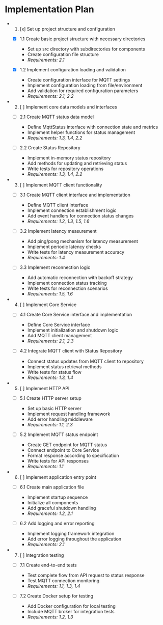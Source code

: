 # Implementation Plan

-
  1. [x] Set up project structure and configuration

  - [x] 1.1 Create basic project structure with necessary directories

    - Set up src directory with subdirectories for components
    - Create configuration file structure
    - _Requirements: 2.1_

  - [x] 1.2 Implement configuration loading and validation

    - Create configuration interface for MQTT settings
    - Implement configuration loading from file/environment
    - Add validation for required configuration parameters
    - _Requirements: 2.1, 2.2_

-
  2. [ ] Implement core data models and interfaces
  - [ ] 2.1 Create MQTT status data model
    - Define MqttStatus interface with connection state and metrics
    - Implement helper functions for status management
    - _Requirements: 1.3, 1.4, 2.2_

  - [ ] 2.2 Create Status Repository
    - Implement in-memory status repository
    - Add methods for updating and retrieving status
    - Write tests for repository operations
    - _Requirements: 1.3, 1.4, 2.2_

-
  3. [ ] Implement MQTT client functionality
  - [ ] 3.1 Create MQTT client interface and implementation
    - Define MQTT client interface
    - Implement connection establishment logic
    - Add event handlers for connection status changes
    - _Requirements: 1.2, 1.3, 1.5, 1.6_

  - [ ] 3.2 Implement latency measurement
    - Add ping/pong mechanism for latency measurement
    - Implement periodic latency checks
    - Write tests for latency measurement accuracy
    - _Requirements: 1.4_

  - [ ] 3.3 Implement reconnection logic
    - Add automatic reconnection with backoff strategy
    - Implement connection status tracking
    - Write tests for reconnection scenarios
    - _Requirements: 1.5, 1.6_

-
  4. [ ] Implement Core Service
  - [ ] 4.1 Create Core Service interface and implementation
    - Define Core Service interface
    - Implement initialization and shutdown logic
    - Add MQTT client management
    - _Requirements: 2.1, 2.3_

  - [ ] 4.2 Integrate MQTT client with Status Repository
    - Connect status updates from MQTT client to repository
    - Implement status retrieval methods
    - Write tests for status flow
    - _Requirements: 1.3, 1.4_

-
  5. [ ] Implement HTTP API
  - [ ] 5.1 Create HTTP server setup
    - Set up basic HTTP server
    - Implement request handling framework
    - Add error handling middleware
    - _Requirements: 1.1, 2.3_

  - [ ] 5.2 Implement MQTT status endpoint
    - Create GET endpoint for MQTT status
    - Connect endpoint to Core Service
    - Format response according to specification
    - Write tests for API responses
    - _Requirements: 1.1_

-
  6. [ ] Implement application entry point
  - [ ] 6.1 Create main application file
    - Implement startup sequence
    - Initialize all components
    - Add graceful shutdown handling
    - _Requirements: 1.2, 2.1_

  - [ ] 6.2 Add logging and error reporting
    - Implement logging framework integration
    - Add error logging throughout the application
    - _Requirements: 2.1_

-
  7. [ ] Integration testing
  - [ ] 7.1 Create end-to-end tests
    - Test complete flow from API request to status response
    - Test MQTT connection monitoring
    - _Requirements: 1.1, 1.3, 1.4_

  - [ ] 7.2 Create Docker setup for testing
    - Add Docker configuration for local testing
    - Include MQTT broker for integration tests
    - _Requirements: 1.2, 1.3_
